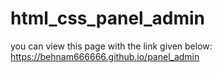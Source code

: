 # html_css_panel_admin
you can view this page with the link given below:
https://behnam666666.github.io/panel_admin
